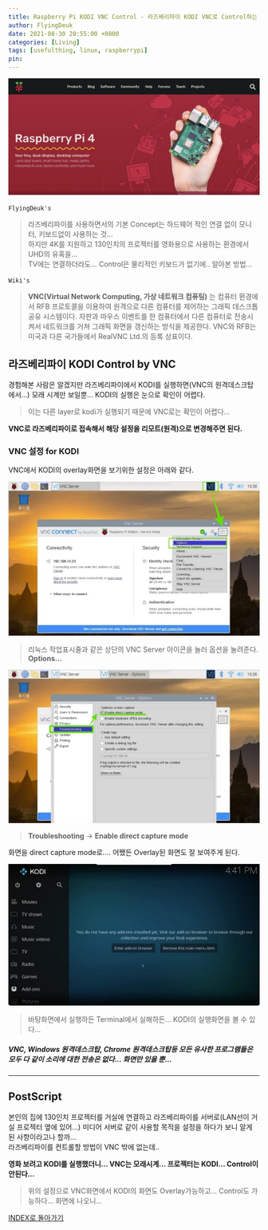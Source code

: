 ```yaml
---
title: Raspberry Pi KODI VNC Control - 라즈베리파이 KODI VNC로 Control하는 법 (모니터, 키보드없이 by Direct Capture Mode)
author: FlyingDeuk
date: 2021-08-30 20:55:00 +0800
categories: [Living]
tags: [usefulthing, linux, raspberrypi]
pin:
---
```


![pi](/img/living/pi/pi.jpg)

`FlyingDeuk's`
> 라즈베리파이를 사용하면서의 기본 Concept는 하드웨어 적인 연결 없이 모니터, 키보드없이 사용하는 것...<br>
하지만 4K를 지원하고 130인치의 프로젝터를 영화용으로 사용하는 환경에서  UHD의 유혹을... <br>
TV에는 연결하더라도... Control은 물리적인 키보드가 없기에.. 알아본 방법...

`Wiki's`
>**VNC(Virtual Network Computing, 가상 네트워크 컴퓨팅)** 는 컴퓨터 환경에서 RFB 프로토콜을 이용하여 원격으로 다른 컴퓨터를 제어하는 그래픽 데스크톱 공유 시스템이다. 자판과 마우스 이벤트를 한 컴퓨터에서 다른 컴퓨터로 전송시켜서 네트워크를 거쳐 그래픽 화면을 갱신하는 방식을 제공한다.
VNC와 RFB는 미국과 다른 국가들에서 RealVNC Ltd.의 등록 상표이다.

## 라즈베리파이 KODI Control by VNC
경험해본 사람은 알겠지만 라즈베리파이에서 KODI를 실행하면(VNC의 원격데스크탑에서...) 모래 시계만 보일뿐... KODI의 실행은 눈으로 확인이 어렵다.
>이는 다른 layer로 kodi가 실행되기 때문에 VNC로는 확인이 어렵다...

**VNC로 라즈베리파이로 접속해서 해당 설정을 리모트(원격)으로 변경해주면 된다.**

### VNC 설정 for KODI
VNC에서 KODI의 overlay화면을 보기위한 설정은 아래와 같다.

![kodi-vnc](/img/living/pi/kodi-vnc1.jpg)
>리눅스 작업표시줄과 같은 상단의 VNC Server 아이콘을 눌러 옵션을 눌려준다. <br>
**Options...**


![kodi-vnc](/img/living/pi/kodi-vnc2.jpg)
>**Troubleshooting** -> **Enable direct capture mode** <br>

화면을 direct capture mode로.... 어쨌든 Overlay된 화면도 잘 보여주게 된다.

![kodi-vnc](/img/living/pi/kodi-vnc3.jpg)
> 바탕화면에서 실행하든 Terminal에서 실해하든... KODI의 실행화면을 볼 수 있다...

##### VNC, Windows 원격데스크탑, Chrome 원격데스크탑등 모든 유사한 프로그램들은 모두 다 같이 소리에 대한 전송은 없다... 화면만 있을 뿐...

----

## PostScript
본인의 집에 130인치 프로젝터를 거실에 연결하고 라즈베리파이를 서버로(LAN선이 거실 프로젝터 옆에 있어...) 미디어 서버로 같이 사용할 목적을 설정을 하다가 보니 알게 된 사항이라고나 할까...<br>
라즈베리파이를 컨트롤할 방법이 VNC 밖에 없는데.. <br>

**영화 보려고 KODI를 실행했더니... VNC는 모래시계... 프로젝터는 KODI... Control이 안된다...**

>위의 설정으로 VNC화면에서 KODI의 화면도 Overlay가능하고... Control도 가능하다... 화면에 나오니...

[INDEX로 돌아가기](/posts/RaspberryPi/)
